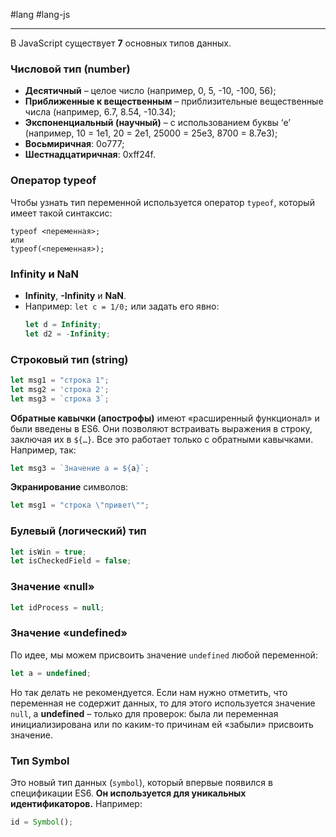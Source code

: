 #lang #lang-js

---
В JavaScript существует **7** основных типов данных.

### Числовой тип (number)

- **Десятичный** – целое число (например, 0, 5, -10, -100, 56);
- **Приближенные к вещественным** – приблизительные вещественные числа (например, 6.7, 8.54, -10.34);
- **Экспоненциальный (научный)** – с использованием буквы ‘e’ (например, 10 = 1e1, 20 = 2e1, 25000 = 25e3, 8700 = 8.7e3);
- **Восьмиричная**: 0o777;
- **Шестнадцатиричная**: 0xff24f.

### Оператор typeof

Чтобы узнать тип переменной используется оператор `typeof`, который имеет такой синтаксис:

```
typeof <переменная>;
или
typeof(<переменная>);
```

### Infinity и NaN

- **Infinity**, **-Infinity** и **NaN**.
- Например: `let c = 1/0;` или задать его явно: 
  ```javascript
  let d = Infinity; 
  let d2 = -Infinity;
  ```

### Строковый тип (string)

```javascript
let msg1 = "строка 1"; 
let msg2 = 'строка 2'; 
let msg3 = `строка 3`;
```

**Обратные кавычки (апострофы)** имеют «расширенный функционал» и были введены в ES6. Они позволяют встраивать выражения в строку, заключая их в `${…}`. Все это работает только с обратными кавычками. Например, так:

```javascript
let msg3 = `Значение a = ${a}`;
```

**Экранирование** символов:

```javascript
let msg1 = "строка \"привет\"";
```

### Булевый (логический) тип

```javascript
let isWin = true; 
let isCheckedField = false;
```

### Значение «null»

```javascript
let idProcess = null;
```

### Значение «undefined»

По идее, мы можем присвоить значение `undefined` любой переменной:

```javascript
let a = undefined;
```

Но так делать не рекомендуется. Если нам нужно отметить, что переменная не содержит данных, то для этого используется значение `null`, а **undefined** – только для проверок: была ли переменная инициализирована или по каким-то причинам ей «забыли» присвоить значение.

### Тип Symbol

Это новый тип данных (`symbol`), который впервые появился в спецификации ES6. **Он используется для уникальных идентификаторов.** Например:

```javascript
id = Symbol();
```
